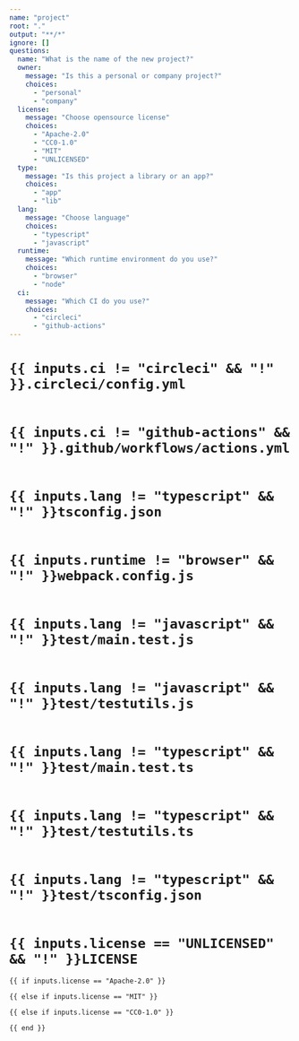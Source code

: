 ```yaml
---
name: "project"
root: "."
output: "**/*"
ignore: []
questions:
  name: "What is the name of the new project?"
  owner:
    message: "Is this a personal or company project?"
    choices:
      - "personal"
      - "company"
  license:
    message: "Choose opensource license"
    choices:
      - "Apache-2.0"
      - "CC0-1.0"
      - "MIT"
      - "UNLICENSED"
  type:
    message: "Is this project a library or an app?"
    choices:
      - "app"
      - "lib"
  lang:
    message: "Choose language"
    choices:
      - "typescript"
      - "javascript"
  runtime:
    message: "Which runtime environment do you use?"
    choices:
      - "browser"
      - "node"
  ci:
    message: "Which CI do you use?"
    choices:
      - "circleci"
      - "github-actions"
---
```


# `{{ inputs.ci != "circleci" && "!" }}.circleci/config.yml`

```yaml
```

# `{{ inputs.ci != "github-actions" && "!" }}.github/workflows/actions.yml`

```yaml
```

# `{{ inputs.lang != "typescript" && "!" }}tsconfig.json`

```json
```

# `{{ inputs.runtime != "browser" && "!" }}webpack.config.js`

```javascript
```

# `{{ inputs.lang != "javascript" && "!" }}test/main.test.js`

```javascript
```

# `{{ inputs.lang != "javascript" && "!" }}test/testutils.js`

```javascript
```

# `{{ inputs.lang != "typescript" && "!" }}test/main.test.ts`

```typescript
```

# `{{ inputs.lang != "typescript" && "!" }}test/testutils.ts`

```typescript
```

# `{{ inputs.lang != "typescript" && "!" }}test/tsconfig.json`

```json
```

# `{{ inputs.license == "UNLICENSED" && "!" }}LICENSE`

```text
{{ if inputs.license == "Apache-2.0" }}

{{ else if inputs.license == "MIT" }}

{{ else if inputs.license == "CC0-1.0" }}

{{ end }}
```
